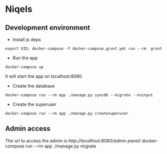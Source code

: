 # Niqels

## Development environment

- Install js deps

```shell
export UID; docker-compose -f docker-compose.grunt.yml run --rm  grunt
```

- Run the app

```
docker-compose up
```
It will start the app on localhost:8080

- Create the database

```
docker-compose run --rm app ./manage.py syncdb --migrate --noinput
```
- Create the superuser

```
docker-compose run --rm app ./manage.py createsuperuser
```

## Admin access

The url to access the admin is _http://localhost:8080/admin panel/_
docker-compose run --rm app ./manage.py migrate

